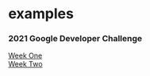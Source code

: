 # examples

### 2021 Google Developer Challenge    
[Week One](https://github.com/sierraobryan/jetpack-compose-1)    
[Week Two](https://github.com/sierraobryan/jetpack-compose-week-2)
